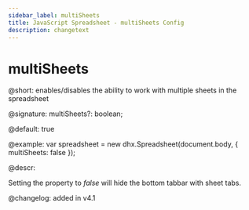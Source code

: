 ```yaml
---
sidebar_label: multiSheets
title: JavaScript Spreadsheet - multiSheets Config
description: changetext
---
```


# multiSheets

@short: enables/disables the ability to work with multiple sheets in the spreadsheet

@signature: multiSheets?: boolean;

@default: true

@example:
var spreadsheet = new dhx.Spreadsheet(document.body, {
	multiSheets: false
});

@descr:

Setting the property to *false* will hide the bottom tabbar with sheet tabs.

@changelog: added in v4.1
